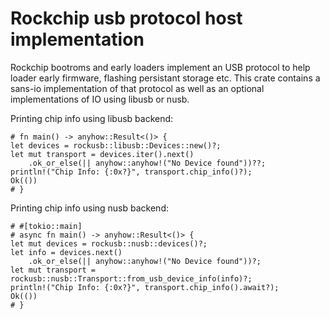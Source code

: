 # Rockchip usb protocol host implementation

Rockchip bootroms and early loaders implement an USB protocol to help loader
early firmware, flashing persistant storage etc. This crate contains a sans-io
implementation of that protocol as well as an optional implementations of IO
using libusb or nusb.

Printing chip info using libusb backend:
```rust,no_run
# fn main() -> anyhow::Result<()> {
let devices = rockusb::libusb::Devices::new()?;
let mut transport = devices.iter().next()
    .ok_or_else(|| anyhow::anyhow!("No Device found"))??;
println!("Chip Info: {:0x?}", transport.chip_info()?);
Ok(())
# }
```

Printing chip info using nusb backend:
```rust,no_run
# #[tokio::main]
# async fn main() -> anyhow::Result<()> {
let mut devices = rockusb::nusb::devices()?;
let info = devices.next()
    .ok_or_else(|| anyhow::anyhow!("No Device found"))?;
let mut transport = rockusb::nusb::Transport::from_usb_device_info(info)?;
println!("Chip Info: {:0x?}", transport.chip_info().await?);
Ok(())
# }
```
